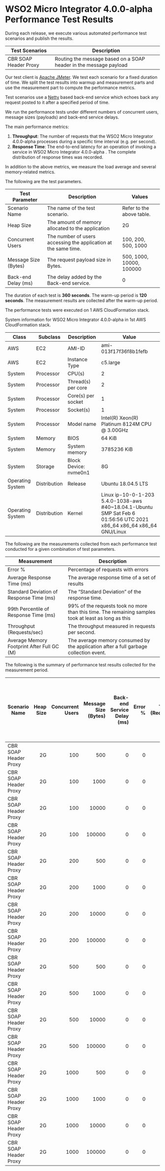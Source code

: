 # WSO2 Micro Integrator 4.0.0-alpha Performance Test Results

During each release, we execute various automated performance test scenarios and publish the results.

| Test Scenarios | Description |
| --- | --- |
| CBR SOAP Header Proxy | Routing the message based on a SOAP header in the message payload |

Our test client is [Apache JMeter](https://jmeter.apache.org/index.html). We test each scenario for a fixed duration of
time. We split the test results into warmup and measurement parts and use the measurement part to compute the
performance metrics.

Test scenarios use a [Netty](https://netty.io/) based back-end service which echoes back any request
posted to it after a specified period of time.

We run the performance tests under different numbers of concurrent users, message sizes (payloads) and back-end service
delays.

The main performance metrics:

1. **Throughput**: The number of requests that the WSO2 Micro Integrator 4.0.0-alpha processes during a specific time interval (e.g. per second).
2. **Response Time**: The end-to-end latency for an operation of invoking a service in WSO2 Micro Integrator 4.0.0-alpha . The complete distribution of response times was recorded.

In addition to the above metrics, we measure the load average and several memory-related metrics.

The following are the test parameters.

| Test Parameter | Description | Values |
| --- | --- | --- |
| Scenario Name | The name of the test scenario. | Refer to the above table. |
| Heap Size | The amount of memory allocated to the application | 2G |
| Concurrent Users | The number of users accessing the application at the same time. | 100, 200, 500, 1000 |
| Message Size (Bytes) | The request payload size in Bytes. | 500, 1000, 10000, 100000 |
| Back-end Delay (ms) | The delay added by the Back-end service. | 0 |

The duration of each test is **360 seconds**. The warm-up period is **120 seconds**.
The measurement results are collected after the warm-up period.

The performance tests were executed on 1 AWS CloudFormation stack.


System information for WSO2 Micro Integrator 4.0.0-alpha in 1st AWS CloudFormation stack.

| Class | Subclass | Description | Value |
| --- | --- | --- | --- |
| AWS | EC2 | AMI-ID | ami-013f17f36f8b1fefb |
| AWS | EC2 | Instance Type | c5.large |
| System | Processor | CPU(s) | 2 |
| System | Processor | Thread(s) per core | 2 |
| System | Processor | Core(s) per socket | 1 |
| System | Processor | Socket(s) | 1 |
| System | Processor | Model name | Intel(R) Xeon(R) Platinum 8124M CPU @ 3.00GHz |
| System | Memory | BIOS | 64 KiB |
| System | Memory | System memory | 3785236 KiB |
| System | Storage | Block Device: nvme0n1 | 8G |
| Operating System | Distribution | Release | Ubuntu 18.04.5 LTS |
| Operating System | Distribution | Kernel | Linux ip-10-0-1-203 5.4.0-1038-aws #40~18.04.1-Ubuntu SMP Sat Feb 6 01:56:56 UTC 2021 x86_64 x86_64 x86_64 GNU/Linux |


The following are the measurements collected from each performance test conducted for a given combination of
test parameters.

| Measurement | Description |
| --- | --- |
| Error % | Percentage of requests with errors |
| Average Response Time (ms) | The average response time of a set of results |
| Standard Deviation of Response Time (ms) | The “Standard Deviation” of the response time. |
| 99th Percentile of Response Time (ms) | 99% of the requests took no more than this time. The remaining samples took at least as long as this |
| Throughput (Requests/sec) | The throughput measured in requests per second. |
| Average Memory Footprint After Full GC (M) | The average memory consumed by the application after a full garbage collection event. |

The following is the summary of performance test results collected for the measurement period.

|  Scenario Name | Heap Size | Concurrent Users | Message Size (Bytes) | Back-end Service Delay (ms) | Error % | Throughput (Requests/sec) | Average Response Time (ms) | Standard Deviation of Response Time (ms) | 99th Percentile of Response Time (ms) | WSO2 Micro Integrator 4.0.0-alpha GC Throughput (%) | Average WSO2 Micro Integrator 4.0.0-alpha Memory Footprint After Full GC (M) |
|---|---:|---:|---:|---:|---:|---:|---:|---:|---:|---:|---:|
|  CBR SOAP Header Proxy | 2G | 100 | 500 | 0 | 0 | 3404.03 | 29.27 | 33.83 | 114 | 93.45 | 173.096 |
|  CBR SOAP Header Proxy | 2G | 100 | 1000 | 0 | 0 | 3257.15 | 30.58 | 36.54 | 113 | N/A | N/A |
|  CBR SOAP Header Proxy | 2G | 100 | 10000 | 0 | 0 | 1460.65 | 68.32 | 45.21 | 213 | N/A | N/A |
|  CBR SOAP Header Proxy | 2G | 100 | 100000 | 0 | 0 | 198.38 | 503.82 | 155.55 | 895 | N/A | N/A |
|  CBR SOAP Header Proxy | 2G | 200 | 500 | 0 | 0 | 3536.83 | 56.42 | 42.91 | 175 | N/A | N/A |
|  CBR SOAP Header Proxy | 2G | 200 | 1000 | 0 | 0 | 3273.63 | 60.96 | 55.2 | 185 | N/A | N/A |
|  CBR SOAP Header Proxy | 2G | 200 | 10000 | 0 | 0 | 1434.32 | 139.27 | 73.23 | 353 | N/A | N/A |
|  CBR SOAP Header Proxy | 2G | 200 | 100000 | 0 | 0 | 156.03 | 1279.72 | 483.3 | 2959 | N/A | N/A |
|  CBR SOAP Header Proxy | 2G | 500 | 500 | 0 | 0 | 3497.39 | 142.76 | 73.69 | 357 | N/A | N/A |
|  CBR SOAP Header Proxy | 2G | 500 | 1000 | 0 | 0 | 3253.04 | 153.5 | 85.13 | 377 | N/A | N/A |
|  CBR SOAP Header Proxy | 2G | 500 | 10000 | 0 | 0 | 1356.34 | 368.38 | 154.04 | 783 | N/A | N/A |
|  CBR SOAP Header Proxy | 2G | 500 | 100000 | 0 | 0 | 90.36 | 5504.91 | 2026.62 | 10431 | N/A | N/A |
|  CBR SOAP Header Proxy | 2G | 1000 | 500 | 0 | 0 | 2898.85 | 344.66 | 154.8 | 763 | N/A | N/A |
|  CBR SOAP Header Proxy | 2G | 1000 | 1000 | 0 | 0 | 3155.88 | 316.46 | 150.51 | 699 | N/A | N/A |
|  CBR SOAP Header Proxy | 2G | 1000 | 10000 | 0 | 0 | 1178.4 | 847.49 | 322.95 | 2239 | N/A | N/A |
|  CBR SOAP Header Proxy | 2G | 1000 | 100000 | 0 | 0 | 31.92 | 30098.81 | 7481.32 | 43263 | N/A | N/A |
